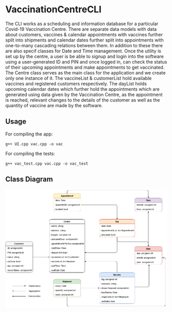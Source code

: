 # VaccinationCentreCLI
The CLI works as a scheduling and information database for a particular Covid-19 Vaccination Centre. There are separate data models with data about customers, vaccines & calendar appointments with vaccines further split into shipments and calendar dates further split into appointments with one-to-many cascading relations between them. In addition to these there are also specif classes for Date and Time management. Once the utility is set up by the centre, a user is be able to signup and login into the software using a user-generated ID and PIN and once logged in, can check the status of their upcoming appointments and make appointments to get vaccinated. The Centre class serves as the main class for the application and we create only one instance of it. The vaccineList & customerList hold available vaccines and registered customers respectively. The dayList holds upcoming calendar dates which further hold the appointments which are generated using data given by the Vaccination Centre, as the appointment is reached, relevant changes to the details of the customer as well as the quantity of vaccine are made by the software.

## Usage
For compiling the app:
```
g++ UI.cpp vac.cpp -o vac
```
For compiling the tests:
```
g++ vac_test.cpp vac.cpp -o vac_test
```

## Class Diagram
![UML Diagram](https://raw.githubusercontent.com/Duke0404/VaccinationCentreCLI/main/Classes.png)
